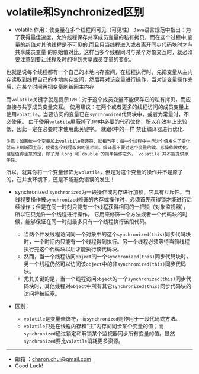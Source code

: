 volatile和Synchronized区别
===

- volatile
    作用：使变量在多个线程间可见（可见性）
    `Java`语言规范中指出：为了获得最佳速度，允许线程保存共享成员变量的私有拷贝，而在这个过程中,变量的新值对其他线程是不可见的.而且只当线程进入或者离开同步代码块时才与共享成员变量
的原始值对比。这样当多个线程同时与某个对象交互时，就必须要注意到要让线程及时的得到共享成员变量的变化。

也就是说每个线程都有一个自己的本地内存空间，在线程执行时，先把变量从主内存读取到线程自己的本地内存空间，然后再对该变量进行操作，当对该变量操作完后，在某个时间再把变量刷新回主内存

而`volatile`关键字就是提示`JVM`：对于这个成员变量不能保存它的私有拷贝，而应直接与共享成员变量交互。
使用建议：在两个或者更多的线程访问的成员变量上使用`volatile`。当要访问的变量已在`synchronized`代码块中，或者为常量时，不必使用。
由于使用`volatile`屏蔽掉了`JVM`中必要的代码优化，所以在效率上比较低，因此一定在必要时才使用此关键字。 就跟`C`中的一样 禁止编译器进行优化.

    注意：如果给一个变量加上volatile修饰符，就相当于：每一个线程中一旦这个值发生了变化就马上刷新回主存，使得各个线程取出的值相同。编译器不要对这个变量的读、写操作做优化。但是值得注意的是，除了对`long`和`double`的简单操作之外，`volatile`并不能提供原子性。
所以，就算你将一个变量修饰为`volatile`，但是对这个变量的操作并不是原子的，在并发环境下，还是不能避免错误的发生！

- synchronized
    `synchronized`为一段操作或内存进行加锁，它具有互斥性。当线程要操作被`synchronized`修饰的内存或操作时，必须首先获得锁才能进行后续操作；但是在同一时刻只能有一个线程获得相同的一把锁（对象监视器），所以它只允许一个线程进行操作。
    它用来修饰一个方法或者一个代码块的时候，能够保证在同一时刻最多只有一个线程执行该段代码。
    - 当两个并发线程访问同一个对象中的这个`synchronized(this)`同步代码块时，一个时间内只能有一个线程得到执行。另一个线程必须等待当前线程执行完这个代码块以后才能执行该代码块。
    - 然而，当一个线程访问`object`的一个`synchronized(this)`同步代码块时，另一个线程仍然可以访问该`object`中的非`synchronized(this)`同步代码块。
    - 尤其关键的是，当一个线程访问`object`的一个`synchronized(this)`同步代码块时，其他线程对`object`中所有其它`synchronized(this)`同步代码块的访问将被阻塞。

- 区别：
    - `volatile`是变量修饰符，而`synchronized`则作用于一段代码或方法。
    - `volatile`只是在线程内存和“主”内存间同步某个变量的值；而`synchronized`通过锁定和解锁某个监视器同步所有变量的值。显然`synchronized`要比`volatile`消耗更多资源。 

---

- 邮箱 ：charon.chui@gmail.com  
- Good Luck! 





